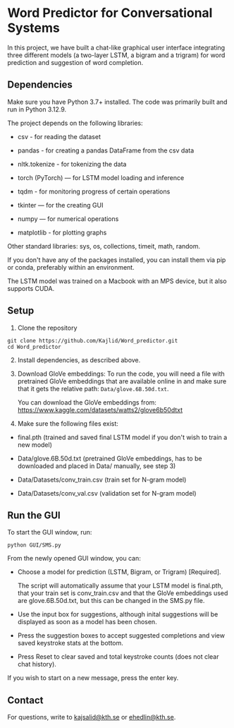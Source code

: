 # Word Predictor for Conversational Systems

In this project, we have built a chat-like graphical user interface integrating three different models (a two-layer LSTM, a bigram and a trigram) for word prediction and suggestion of word completion.


## Dependencies
Make sure you have Python 3.7+ installed. The code was primarily built and run in Python 3.12.9.

The project depends on the following libraries:

- csv - for reading the dataset

- pandas - for creating a pandas DataFrame from the csv data

- nltk.tokenize - for tokenizing the data

- torch (PyTorch) — for LSTM model loading and inference

- tqdm - for monitoring progress of certain operations

- tkinter — for the creating GUI 

- numpy — for numerical operations

- matplotlib - for plotting graphs

Other standard libraries: sys, os, collections, timeit, math, random.

If you don't have any of the packages installed, you can install them via pip or conda, preferably within an environment.

The LSTM model was trained on a Macbook with an MPS device, but it also supports CUDA.

## Setup

1) Clone the repository

```
git clone https://github.com/Kajlid/Word_predictor.git
cd Word_predictor
```

2) Install dependencies, as described above.

3) Download GloVe embeddings:
To run the code, you will need a file with pretrained GloVe embeddings that are available online in and make sure that it gets the relative path: 
```Data/glove.6B.50d.txt```.

    You can download the GloVe embeddings from:
    https://www.kaggle.com/datasets/watts2/glove6b50dtxt 

4) Make sure the following files exist:
- final.pth (trained and saved final LSTM model if you don't wish to train a new model)

- Data/glove.6B.50d.txt (pretrained GloVe embeddings, has to be downloaded and placed in Data/ manually, see step 3)

- Data/Datasets/conv_train.csv (train set for N-gram model)

- Data/Datasets/conv_val.csv (validation set for N-gram model)

## Run the GUI
To start the GUI window, run:

```python GUI/SMS.py```

From the newly opened GUI window, you can:

- Choose a model for prediction (LSTM, Bigram, or Trigram) [Required]. 

    The script will automatically assume that your LSTM model is final.pth, that your train set is conv_train.csv and that the GloVe embeddings used are glove.6B.50d.txt, but this can be changed in the SMS.py file.

- Use the input box for suggestions, although inital suggestions will be displayed as soon as a model has been chosen.

- Press the suggestion boxes to accept suggested completions and view saved keystroke stats at the bottom.

- Press Reset to clear saved and total keystroke counts (does not clear chat history).

If you wish to start on a new message, press the enter key.


## Contact

For questions, write to kajsalid@kth.se or ehedlin@kth.se.




